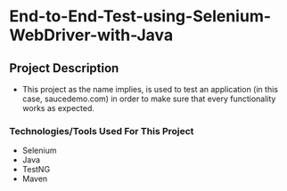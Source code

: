 # End-to-End-Test-using-Selenium-WebDriver-with-Java

## Project Description

- This project as the name implies, is used to test an application (in this case, saucedemo.com) in order to make sure that every functionality works as expected.

### Technologies/Tools Used For This Project
- Selenium
- Java
- TestNG
- Maven
